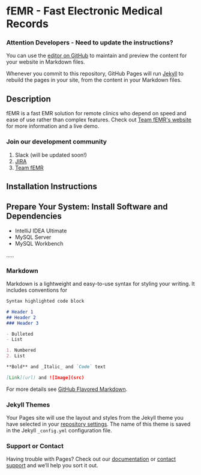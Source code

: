 # fEMR - Fast Electronic Medical Records

### Attention Developers - Need to update the instructions?
You can use the [editor on GitHub](https://github.com/kylene-phillips/femr-installation/edit/gh-pages/index.md) to maintain and preview the content for your website in Markdown files.

Whenever you commit to this repository, GitHub Pages will run [Jekyll](https://jekyllrb.com/) to rebuild the pages in your site, from the content in your Markdown files.

## Description
fEMR is a fast EMR solution for remote clinics who depend on speed and ease of use rather than complex features. Check out [Team fEMR's website](https://teamfemr.org/) for more information and a live demo.

### Join our development community
1. Slack (will be updated soon!)
2. [JIRA](https://teamfemr.atlassian.net/jira/projects)
3. [Team fEMR](https://teamfemr.org/)

## Installation Instructions

## Prepare Your System: Install Software and Dependencies
- IntelliJ IDEA Ultimate
- MySQL Server
- MySQL Workbench



.....
### Markdown

Markdown is a lightweight and easy-to-use syntax for styling your writing. It includes conventions for

```markdown
Syntax highlighted code block

# Header 1
## Header 2
### Header 3

- Bulleted
- List

1. Numbered
2. List

**Bold** and _Italic_ and `Code` text

[Link](url) and ![Image](src)
```

For more details see [GitHub Flavored Markdown](https://guides.github.com/features/mastering-markdown/).

### Jekyll Themes

Your Pages site will use the layout and styles from the Jekyll theme you have selected in your [repository settings](https://github.com/kylene-phillips/femr-installation/settings/pages). The name of this theme is saved in the Jekyll `_config.yml` configuration file.

### Support or Contact

Having trouble with Pages? Check out our [documentation](https://docs.github.com/categories/github-pages-basics/) or [contact support](https://support.github.com/contact) and we’ll help you sort it out.
